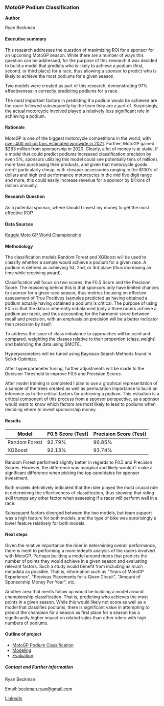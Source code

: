 ### MotoGP Podium Classification

**Author**

Ryan Beckman

#### Executive summary
This research addresses the question of maximizing ROI for a sponsor for an upcoming MotoGP season. While there are a number of ways this question can be addressed, for the purpose of this research it was decided to build a model that predicts who is likely to achieve a podium (first, second, or third place) for a race, thus allowing a sponsor to predict who is likely to achieve the most podiums for a given season.

Two models were created as part of this research, demonstrating 97% effectiveness in correctly predicting podiums for a race.

The most important factors in predicting if a podium would be achieved are the racer followed subsequently by the team they are a part of. Surprisingly, the actual motorcycle involved played a relatively less significant role in achieving a podium.

#### Rationale
MotoGP is one of the biggest motorcycle competitions in the world, with [over 400 million fans estimated worlwide in 2021](https://motochronicle.com/how-many-motogp-fans-in-the-world/). Further, MotoGP gained $283 million from sponsorship in 2020. Clearly, a lot of money is at stake. If a model that could predict podiums increased classification precision by even 5%, sponsors utilizing this model could see potentially tens of millions more fans purchasing their products, and given that motorcycle goods aren't particularly cheap, with cheaper accessories ranging in the $100's of dollars and high end performance motorcycles in the mid five digit range and more, this could easily increase revenue for a sponsor by billions of dollars annually.

#### Research Question
As a potential sponsor, where should I invest my money to get the most effective ROI?

#### Data Sources
[Kaggle Moto GP World Championship](https://www.kaggle.com/datasets/alrizacelk/moto-gp-world-championship19492022/data)

#### Methodology
The classification models Random Forest and XGBoost will be used to classify whether a sample would achieve a podium for a given race. A podium is defined as achieving 1st, 2nd, or 3rd place (thus increasing air time while receiving award). 

Classification will focus on two scores, the F0.5 Score and the Precision Score. The reasoning behind this is that sponsors only have limited chances to sponsor for a given race season, thus metrics focusing on effective assessment of True Positives (samples predicted as having obtained a podium actually having obtained a podium) is critical. The purpose of using F0.5 is that the data is inherently imbalanced (only a three racers achieve a podium per race), and thus accounting for the harmonic score between recall and precision, with an emphasis on precision will be a better indicator than precision by itself.

To address the issue of class imbalance to approaches will be used and compared, weighting the classes relative to their proportion (class_weight) and balancing the data using SMOTE.

Hyperparameters will be tuned using Bayesian Search Methods found in Scikit-Optimize.

After hyperparameter tuning, further adjustments will be made to the Decision Threshold to improve F0.5 and Precision Scores.

After model training is completed I plan to use a graphical representation of a sample of the trees created as well as permutation importance to build an inference as to the critical factors for achieving a podium. This evluation is a critical component of this process from a sponsor perspective, as a sponsor would want to know which factors are most likely to lead to podiums when deciding where to invest sponsorship money.

#### Results
| **Model**     | **F0.5 Score (Test)** | **Precision Score (Test)** |
|---------------|-----------------------|----------------------------|
| Random Forest | 92.79%                | 96.85%                     |
| XGBoost       | 92.13%                | 93.74%                     |

Random Forest performed slightly better in regards to F0.5 and Precision Scores. However, the difference was marginal and likely wouldn't make a significant difference when picking the top candidates for sponsor investment.

Both models definitively indicated that the rider played the most crucial role in determining the effectiveness of classification, thus showing that riding skill trumps any other factor when assessing if a racer will perform well in a race.

Subsequent factors diverged between the two models, but team support was a high feature for both models, and the type of bike was surprisingly a lower feature relatively for both models.

#### Next steps
Given the relative importance the rider in determining overall performance, there is merit to performing a more indepth analysis of the racers involved with MotoGP. Perhaps building a model around riders that predicts the number of points they would achieve in a given season and evaluating relevant factors. Such a study would benefit from including as much metadata as possible. That is, information such as "Years of MotoGP Experience", "Previous Placements for a Given Circuit", "Amount of Sponsorship Money Per Year", etc.

Another area that merits follow up would be building a model around championship classification. That is, predicting who achieves the most points in a given season. While this would likely not score as well as a model that classifies podiums, there is significant value in attempting to predict the champion for a season as first place for a season has a significantly higher impact on related sales than other riders with high numbers of podiums.

#### Outline of project
- [MotoGP Podium Classification](./motogp-podiums.ipynb#)
- [Modeling](./motogp-podiums.ipynb#modeling)
- [Evaluation](./motogp-podiums.ipynb#evaluation)


##### Contact and Further Information
Ryan Beckman

Email: beckman.ryan@gmail.com

[LinkedIn](https://www.linkedin.com/in/beckmanryan/)